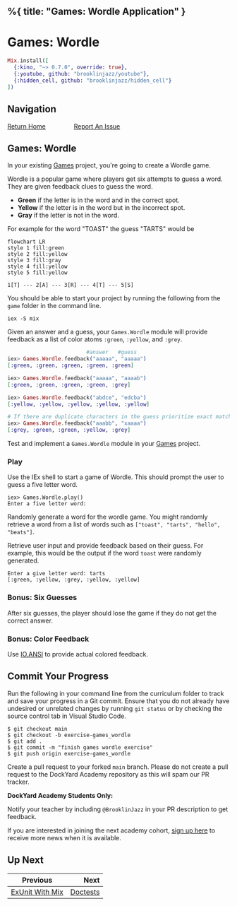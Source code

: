 %{
  title: "Games: Wordle Application"
}
---
# Games: Wordle

```elixir
Mix.install([
  {:kino, "~> 0.7.0", override: true},
  {:youtube, github: "brooklinjazz/youtube"},
  {:hidden_cell, github: "brooklinjazz/hidden_cell"}
])
```

## Navigation

[Return Home](../start.livemd)<span style="padding: 0 30px"></span>
[Report An Issue](https://github.com/DockYard-Academy/beta_curriculum/issues/new?assignees=&labels=&template=issue.md&title=)

## Games: Wordle

In your existing [Games](./games_setup.livemd) project, you're going to create a Wordle game.

Wordle is a popular game where players get six attempts to guess a word.
They are given feedback clues to guess the word.

* **Green** if the letter is in the word and in the correct spot.
* **Yellow** if the letter is in the word but in the incorrect spot.
* **Gray** if the letter is not in the word.

For example for the word "TOAST" the guess "TARTS" would be

```mermaid
flowchart LR
style 1 fill:green
style 2 fill:yellow
style 3 fill:gray
style 4 fill:yellow
style 5 fill:yellow

1[T] --- 2[A] --- 3[R] --- 4[T] --- 5[S]
```

You should be able to start your project by running the following from the `game` folder in
the command line.

```
iex -S mix
```

Given an answer and a guess, your `Games.Wordle` module will provide feedback as a list of color atoms `:green`, `:yellow`, and `:grey`.

<!-- livebook:{"force_markdown":true} -->

```elixir
                         #answer   #guess
iex> Games.Wordle.feedback("aaaaa", "aaaaa")
[:green, :green, :green, :green, :green]

iex> Games.Wordle.feedback("aaaaa", "aaaab")
[:green, :green, :green, :green, :grey]

iex> Games.Wordle.feedback("abdce", "edcba")
[:yellow, :yellow, :yellow, :yellow, :yellow]

# If there are duplicate characters in the guess prioritize exact matches.
iex> Games.Wordle.feedback("aaabb", "xaaaa")
[:grey, :green, :green, :yellow, :grey]
```

Test and implement a `Games.Wordle` module in your [Games](./games_setup.livemd) project.

<!-- livebook:{"break_markdown":true} -->

### Play

Use the IEx shell to start a game of Wordle. This should prompt the user to guess a five letter word.

```
iex> Games.Wordle.play()
Enter a five letter word:  
```

Randomly generate a word for the wordle game. You might randomly retrieve a word from a list of words such as `["toast", "tarts", "hello", "beats"]`.

Retrieve user input and provide feedback based on their guess. For example, this would be the output if the word `toast` were randomly generated.

```
Enter a give letter word: tarts
[:green, :yellow, :grey, :yellow, :yellow]
```

<!-- livebook:{"break_markdown":true} -->

### Bonus: Six Guesses

After six guesses, the player should lose the game if they do not get the correct answer.

<!-- livebook:{"break_markdown":true} -->

### Bonus: Color Feedback

Use [IO.ANSI](https://hexdocs.pm/elixir/IO.ANSI.html) to provide actual colored feedback.

## Commit Your Progress

Run the following in your command line from the curriculum folder to track and save your progress in a Git commit.
Ensure that you do not already have undesired or unrelated changes by running `git status` or by checking the source control tab in Visual Studio Code.

```
$ git checkout main
$ git checkout -b exercise-games_wordle
$ git add .
$ git commit -m "finish games wordle exercise"
$ git push origin exercise-games_wordle
```

Create a pull request to your forked `main` branch. Please do not create a pull request to the DockYard Academy repository as this will spam our PR tracker.

**DockYard Academy Students Only:**

Notify your teacher by including `@BrooklinJazz` in your PR description to get feedback.

If you are interested in joining the next academy cohort, [sign up here](https://academy.dockyard.com/) to receive more news when it is available.

## Up Next

| Previous                                             | Next                                   |
| ---------------------------------------------------- | -------------------------------------: |
| [ExUnit With Mix](../reading/exunit_with_mix.livemd) | [Doctests](../reading/doctests.livemd) |

